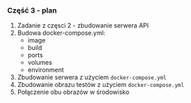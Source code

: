 ### Część 3 - plan 
1. Zadanie z częsci 2 - zbudowanie serwera API
2. Budowa docker-compose.yml:
    - image
    - build
    - ports
    - volumes
    - environment
3. Zbudowanie serwera z użyciem `docker-compose.yml`
4. Zbudowanie obrazu testów z użyciem `docker-compose.yml`
5. Połączenie obu obrazów w środowisko
